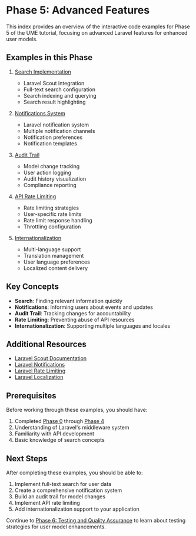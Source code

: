 # Phase 5: Advanced Features

This index provides an overview of the interactive code examples for Phase 5 of the UME tutorial, focusing on advanced Laravel features for enhanced user models.

## Examples in this Phase

1. [Search Implementation](phase5-01-search-implementation.md)
   - Laravel Scout integration
   - Full-text search configuration
   - Search indexing and querying
   - Search result highlighting

2. [Notifications System](phase5-02-notifications-system.md)
   - Laravel notification system
   - Multiple notification channels
   - Notification preferences
   - Notification templates

3. [Audit Trail](phase5-03-audit-trail.md)
   - Model change tracking
   - User action logging
   - Audit history visualization
   - Compliance reporting

4. [API Rate Limiting](phase5-04-api-rate-limiting.md)
   - Rate limiting strategies
   - User-specific rate limits
   - Rate limit response handling
   - Throttling configuration

5. [Internationalization](phase5-05-internationalization.md)
   - Multi-language support
   - Translation management
   - User language preferences
   - Localized content delivery

## Key Concepts

- **Search**: Finding relevant information quickly
- **Notifications**: Informing users about events and updates
- **Audit Trail**: Tracking changes for accountability
- **Rate Limiting**: Preventing abuse of API resources
- **Internationalization**: Supporting multiple languages and locales

## Additional Resources

- [Laravel Scout Documentation](https://laravel.com/docs/scout)
- [Laravel Notifications](https://laravel.com/docs/notifications)
- [Laravel Rate Limiting](https://laravel.com/docs/rate-limiting)
- [Laravel Localization](https://laravel.com/docs/localization)

## Prerequisites

Before working through these examples, you should have:

1. Completed [Phase 0](phase0-index.md) through [Phase 4](phase4-index.md)
2. Understanding of Laravel's middleware system
3. Familiarity with API development
4. Basic knowledge of search concepts

## Next Steps

After completing these examples, you should be able to:

1. Implement full-text search for user data
2. Create a comprehensive notification system
3. Build an audit trail for model changes
4. Implement API rate limiting
5. Add internationalization support to your application

Continue to [Phase 6: Testing and Quality Assurance](phase6-index.md) to learn about testing strategies for user model enhancements.
